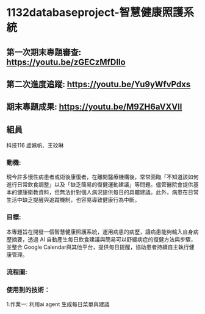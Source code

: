 # 1132databaseproject-智慧健康照護系統
## 第一次期末專題審查: https://youtu.be/zGECzMfDIlo
## 第二次進度追蹤: https://youtu.be/Yu9yWfvPdxs
## 期末專題成果: https://youtu.be/M9ZH6aVXVII
## 組員
科技116 盧姵帆、王玟晽
### 動機:
現今許多慢性病患者或術後康復者，在離開醫療機構後，常常面臨「不知道該如何進行日常飲食調整」以及「缺乏簡易的復健運動建議」等問題。儘管醫院會提供基本的健康衛教資料，但無法針對個人病況提供每日的具體建議。此外，病患在日常生活中缺乏提醒與追蹤機制，也容易導致健康行為中斷。
### 目標:
本專題旨在開發一個智慧健康照護系統，運用病患的病歷，讓病患能夠輸入自身病歷摘要，透過 AI 自動產生每日飲食建議與簡易可以舒緩病症的復健方法與步驟，並整合 Google Calendar與其他平台，提供每日提醒，協助患者持續自主執行健康管理。
### 流程圖:
### 使用到的技術：
1.作業一: 利用ai agent 生成每日菜單與建議


